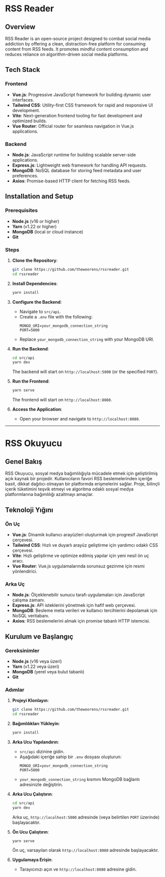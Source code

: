 # RSS Reader

## Overview

RSS Reader is an open-source project designed to combat social media addiction by offering a clean, distraction-free platform for consuming content from RSS feeds. It promotes mindful content consumption and reduces reliance on algorithm-driven social media platforms.

## Tech Stack

### Frontend
- **Vue.js**: Progressive JavaScript framework for building dynamic user interfaces.
- **Tailwind CSS**: Utility-first CSS framework for rapid and responsive UI development.
- **Vite**: Next-generation frontend tooling for fast development and optimized builds.
- **Vue Router**: Official router for seamless navigation in Vue.js applications.

### Backend
- **Node.js**: JavaScript runtime for building scalable server-side applications.
- **Express.js**: Lightweight web framework for handling API requests.
- **MongoDB**: NoSQL database for storing feed metadata and user preferences.
- **Axios**: Promise-based HTTP client for fetching RSS feeds.

## Installation and Setup

### Prerequisites
- **Node.js** (v16 or higher)
- **Yarn** (v1.22 or higher)
- **MongoDB** (local or cloud instance)
- **Git**

### Steps

1. **Clone the Repository**:
   ```bash
   git clone https://github.com/thewoorens/rssreader.git
   cd rssreader
   ```

2. **Install Dependencies**:
   ```bash
   yarn install
   ```

3. **Configure the Backend**:
   - Navigate to `src/api`.
   - Create a `.env` file with the following:
     ```env
     MONGO_URI=your_mongodb_connection_string
     PORT=5000
     ```
   - Replace `your_mongodb_connection_string` with your MongoDB URI.

4. **Run the Backend**:
   ```bash
   cd src/api
   yarn dev
   ```
   The backend will start on `http://localhost:5000` (or the specified `PORT`).

5. **Run the Frontend**:
   ```bash
   yarn serve
   ```
   The frontend will start on `http://localhost:8080`.

6. **Access the Application**:
   - Open your browser and navigate to `http://localhost:8080`.

---

# RSS Okuyucu

## Genel Bakış

RSS Okuyucu, sosyal medya bağımlılığıyla mücadele etmek için geliştirilmiş açık kaynak bir projedir. Kullanıcıların favori RSS beslemelerinden içeriğe basit, dikkat dağıtıcı olmayan bir platformda erişmelerini sağlar. Proje, bilinçli içerik tüketimini teşvik etmeyi ve algoritma odaklı sosyal medya platformlarına bağımlılığı azaltmayı amaçlar.

## Teknoloji Yığını

### Ön Uç
- **Vue.js**: Dinamik kullanıcı arayüzleri oluşturmak için progresif JavaScript çerçevesi.
- **Tailwind CSS**: Hızlı ve duyarlı arayüz geliştirme için yardımcı odaklı CSS çerçevesi.
- **Vite**: Hızlı geliştirme ve optimize edilmiş yapılar için yeni nesil ön uç aracı.
- **Vue Router**: Vue.js uygulamalarında sorunsuz gezinme için resmi yönlendirici.

### Arka Uç
- **Node.js**: Ölçeklenebilir sunucu tarafı uygulamaları için JavaScript çalışma zamanı.
- **Express.js**: API isteklerini yönetmek için hafif web çerçevesi.
- **MongoDB**: Besleme meta verileri ve kullanıcı tercihlerini depolamak için NoSQL veritabanı.
- **Axios**: RSS beslemelerini almak için promise tabanlı HTTP istemcisi.

## Kurulum ve Başlangıç

### Gereksinimler
- **Node.js** (v16 veya üzeri)
- **Yarn** (v1.22 veya üzeri)
- **MongoDB** (yerel veya bulut tabanlı)
- **Git**

### Adımlar

1. **Projeyi Klonlayın**:
   ```bash
   git clone https://github.com/thewoorens/rssreader.git
   cd rssreader
   ```

2. **Bağımlılıkları Yükleyin**:
   ```bash
   yarn install
   ```

3. **Arka Ucu Yapılandırın**:
   - `src/api` dizinine gidin.
   - Aşağıdaki içeriğe sahip bir `.env` dosyası oluşturun:
     ```env
     MONGO_URI=your_mongodb_connection_string
     PORT=5000
     ```
   - `your_mongodb_connection_string` kısmını MongoDB bağlantı adresinizle değiştirin.

4. **Arka Ucu Çalıştırın**:
   ```bash
   cd src/api
   yarn dev
   ```
   Arka uç, `http://localhost:5000` adresinde (veya belirtilen `PORT` üzerinde) başlayacaktır.

5. **Ön Ucu Çalıştırın**:
   ```bash
   yarn serve
   ```
   Ön uç, varsayılan olarak `http://localhost:8080` adresinde başlayacaktır.

6. **Uygulamaya Erişin**:
   - Tarayıcınızı açın ve `http://localhost:8080` adresine gidin.
